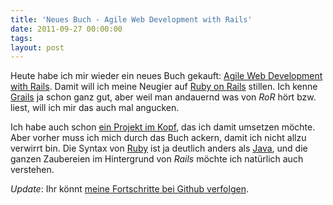 ```yaml
---
title: 'Neues Buch - Agile Web Development with Rails'
date: 2011-09-27 00:00:00 
tags: 
layout: post
---
```

Heute habe ich mir wieder ein neues Buch gekauft: [Agile Web Development with Rails][1]. Damit will ich meine Neugier auf [Ruby on Rails][2] stillen. Ich kenne [Grails][3] ja schon ganz gut, aber weil man andauernd was von *RoR* hört bzw. liest, will ich mir das auch mal angucken.

Ich habe auch schon [ein Projekt im Kopf][6], das ich damit umsetzen möchte. Aber vorher muss ich mich durch das Buch ackern, damit ich nicht allzu verwirrt bin. Die Syntax von [Ruby][4] ist ja deutlich anders als [Java][5], und die ganzen Zaubereien im Hintergrund von *Rails* möchte ich natürlich auch verstehen.

*Update*: Ihr könnt [meine Fortschritte bei Github verfolgen][7].


[1]: http://pragprog.com/book/rails4/agile-web-development-with-rails
[2]: http://rubyonrails.org/
[3]: http://grails.org/
[4]: http://www.ruby-lang.org/
[5]: http://www.oracle.com/technetwork/java/index.html
[6]: https://github.com/MoriTanosuke/FitbitAnalyzr
[7]: https://github.com/MoriTanosuke/AgileWebDevelopmentWithRails_Depot
